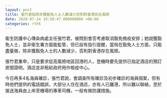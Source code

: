```yaml
---
layout: post
title: 張竹君指除非獲豁免人士人數減少否則對香港存在風險
date: 2020-07-24 19:50:47.000000000 +08:00
categories: rthk
---
```


衞生防護中心傳染病處主任張竹君，被問到會否考慮取消豁免檢疫安排；她說獲豁免人士，並非衛生署方面能監管，但已設有指引提醒，當局在豁免人士方面，只能盡量做，除非獲豁免人士的人數減少，否則對香港存在風險。

張竹君重申，只是要求從高風險地區回港的人，登機時要先提供已指定酒店的預訂房間證明，酒店並非租給政府用作檢疫中心。

今日再多4名海員確診，張竹君說，會調查所有確診及初步確診的海員個案，但有時他們提供的電話錯誤，大部分人住在酒店，亦有人已離港，所以難以聯絡，至於接送海員由上岸至機場的專車司機，一般有做防護措施。
